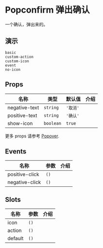 # Popconfirm 弹出确认
一个确认，弹出来的。
## 演示
```demo
basic
custom-action
custom-icon
event
no-icon
```

## Props
|名称|类型|默认值|介绍|
|-|-|-|-|
|negative-text|`string`|`'取消'`||
|positive-text|`string`|`'确认'`||
|show-icon|`boolean`|`true`||

更多 props 请参考 [Popover](n-popover#Props).

## Events
|名称|参数|介绍|
|-|-|-|
|positive-click|`()`||
|negative-click|`()`||

## Slots
|名称|参数|介绍|
|-|-|-|
|icon|`()`||
|action|`()`||
|default|`()`||